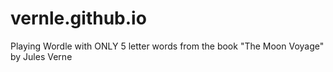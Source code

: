 # vernle.github.io
Playing Wordle with ONLY 5 letter words from the book "The Moon Voyage" by Jules Verne
